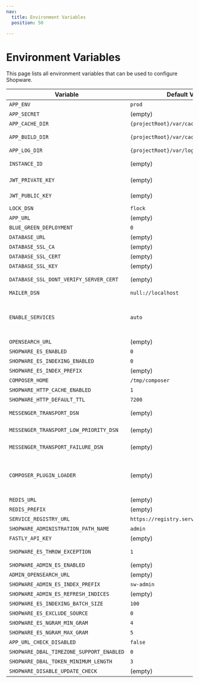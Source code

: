 ```yaml
---
nav:
  title: Environment Variables
  position: 50

---
```


# Environment Variables

This page lists all environment variables that can be used to configure Shopware.

| Variable                                 | Default Value                           | Description                                                                                                                                                                                                                                   |
|------------------------------------------|-----------------------------------------|-----------------------------------------------------------------------------------------------------------------------------------------------------------------------------------------------------------------------------------------------|
| `APP_ENV`                                | `prod`                                  | Environment                                                                                                                                                                                                                                   |
| `APP_SECRET`                             | (empty)                                 | Can be generated with `openssl rand -hex 32`                                                                                                                                                                                                  |
| `APP_CACHE_DIR`                          | `{projectRoot}/var/cache`               | Path to a directory to store caches (since 6.6.8.0)                                                                                                                                                                                           |
| `APP_BUILD_DIR`                          | `{projectRoot}/var/cache`               | Path to a temporary directory to create cache folder (since 6.6.8.0)                                                                                                                                                                          |
| `APP_LOG_DIR`                            | `{projectRoot}/var/log`                 | Path to a directory to store logs (since 6.6.8.0)                                                                                                                                                                                             |
| `INSTANCE_ID`                            | (empty)                                 | Unique Identifier for the Store: Can be generated with `openssl rand -hex 32`                                                                                                                                                                 |
| `JWT_PRIVATE_KEY`                        | (empty)                                 | Can be generated with `shopware-cli project generate-jwt --env`                                                                                                                                                                               |
| `JWT_PUBLIC_KEY`                         | (empty)                                 | Can be generated with `shopware-cli project generate-jwt --env`                                                                                                                                                                               |
| `LOCK_DSN`                               | `flock`                                 | DSN for Symfony locking                                                                                                                                                                                                                       |
| `APP_URL`                                | (empty)                                 | Where Shopware will be accessible                                                                                                                                                                                                             |
| `BLUE_GREEN_DEPLOYMENT`                  | `0`                                     | This needs super privilege to create trigger                                                                                                                                                                                                  |
| `DATABASE_URL`                           | (empty)                                 | MySQL credentials as DSN                                                                                                                                                                                                                      |
| `DATABASE_SSL_CA`                        | (empty)                                 | Path to SSL CA file                                                                                                                                                                                                                           |
| `DATABASE_SSL_CERT`                      | (empty)                                 | Path to SSL Cert file                                                                                                                                                                                                                         |
| `DATABASE_SSL_KEY`                       | (empty)                                 | Path to SSL Key file                                                                                                                                                                                                                          |
| `DATABASE_SSL_DONT_VERIFY_SERVER_CERT`   | (empty)                                 | Disables verification of the server certificate (1 disables it)                                                                                                                                                                               |
| `MAILER_DSN`                             | `null://localhost`                      | Mailer DSN (Admin Configuration overwrites this)                                                                                                                                                                                              |
| `ENABLE_SERVICES`                        | `auto`                                  | Determines if services are enabled, auto detects that based on `APP_ENV`, other possible values are `true` (or `1`) and `false` (or `0`). When set to `0`, Shopware Services won't be installed on the system                                 |
| `OPENSEARCH_URL`                         | (empty)                                 | Open Search Hosts                                                                                                                                                                                                                             |
| `SHOPWARE_ES_ENABLED`                    | `0`                                     | Open Search Support Enabled?                                                                                                                                                                                                                  |
| `SHOPWARE_ES_INDEXING_ENABLED`           | `0`                                     | Open Search Indexing Enabled?                                                                                                                                                                                                                 |
| `SHOPWARE_ES_INDEX_PREFIX`               | (empty)                                 | Open Search Index Prefix                                                                                                                                                                                                                      |
| `COMPOSER_HOME`                          | `/tmp/composer`                         | Caching for the Plugin Manager                                                                                                                                                                                                                |
| `SHOPWARE_HTTP_CACHE_ENABLED`            | `1`                                     | Is HTTP Cache enabled?                                                                                                                                                                                                                        |
| `SHOPWARE_HTTP_DEFAULT_TTL`              | `7200`                                  | Default TTL for HTTP Cache                                                                                                                                                                                                                    |
| `MESSENGER_TRANSPORT_DSN`                | (empty)                                 | DSN for default async queue (example: `amqp://guest:guest@localhost:5672/%2f/default`)                                                                                                                                                        |
| `MESSENGER_TRANSPORT_LOW_PRIORITY_DSN`   | (empty)                                 | DSN for low priority queue (example: `amqp://guest:guest@localhost:5672/%2f/low_prio`)                                                                                                                                                        |
| `MESSENGER_TRANSPORT_FAILURE_DSN`        | (empty)                                 | DSN for failed messages queue (example: `amqp://guest:guest@localhost:5672/%2f/failure`)                                                                                                                                                      |
| `COMPOSER_PLUGIN_LOADER`                 | (empty)                                 | When set to a non-empty value (e.g., `1` or `true`), enables the Composer plugin loader instead of the database plugin loader. All plugins defined in the root `composer.json` will be automatically active, regardless of database settings. |
| `REDIS_URL`                              | (empty)                                 | Redis connection URL for caching and sessions                                                                                                                                                                                                 |
| `REDIS_PREFIX`                           | (empty)                                 | Prefix for Redis keys                                                                                                                                                                                                                         |
| `SERVICE_REGISTRY_URL`                   | `https://registry.services.shopware.io` | URL for Shopware Services registry                                                                                                                                                                                                            |
| `SHOPWARE_ADMINISTRATION_PATH_NAME`      | `admin`                                 | Custom path name for administration interface                                                                                                                                                                                                 |
| `FASTLY_API_KEY`                         | (empty)                                 | API key for Fastly CDN integration                                                                                                                                                                                                            |
| `SHOPWARE_ES_THROW_EXCEPTION`            | `1`                                     | Whether to throw exceptions on Elasticsearch errors                                                                                                                                                                                           |
| `SHOPWARE_ADMIN_ES_ENABLED`              | (empty)                                 | Enable Elasticsearch for administration                                                                                                                                                                                                       |
| `ADMIN_OPENSEARCH_URL`                   | (empty)                                 | OpenSearch URL for administration                                                                                                                                                                                                             |
| `SHOPWARE_ADMIN_ES_INDEX_PREFIX`         | `sw-admin`                              | Index prefix for administration Elasticsearch                                                                                                                                                                                                 |
| `SHOPWARE_ADMIN_ES_REFRESH_INDICES`      | (empty)                                 | Refresh administration indices                                                                                                                                                                                                                |
| `SHOPWARE_ES_INDEXING_BATCH_SIZE`        | `100`                                   | Batch size for Elasticsearch indexing                                                                                                                                                                                                         |
| `SHOPWARE_ES_EXCLUDE_SOURCE`             | `0`                                     | Exclude source from Elasticsearch                                                                                                                                                                                                             |
| `SHOPWARE_ES_NGRAM_MIN_GRAM`             | `4`                                     | Minimum n-gram size for Elasticsearch                                                                                                                                                                                                         |
| `SHOPWARE_ES_NGRAM_MAX_GRAM`             | `5`                                     | Maximum n-gram size for Elasticsearch                                                                                                                                                                                                         |
| `APP_URL_CHECK_DISABLED`                 | `false`                                 | Disable URL validation checks                                                                                                                                                                                                                 |
| `SHOPWARE_DBAL_TIMEZONE_SUPPORT_ENABLED` | `0`                                     | Enable timezone support in DBAL                                                                                                                                                                                                               |
| `SHOPWARE_DBAL_TOKEN_MINIMUM_LENGTH`     | `3`                                     | Minimum token length for DBAL                                                                                                                                                                                                                 |
| `SHOPWARE_DISABLE_UPDATE_CHECK`          | (empty)                                 | Disable automatic update checks                                                                                                                                                                                                               |
